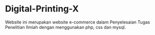 # Digital-Printing-X
Website ini merupakan website e-commerce dalam Penyelesaian Tugas Penelitian Ilmiah dengan menggunakan php, css dan mysql.
